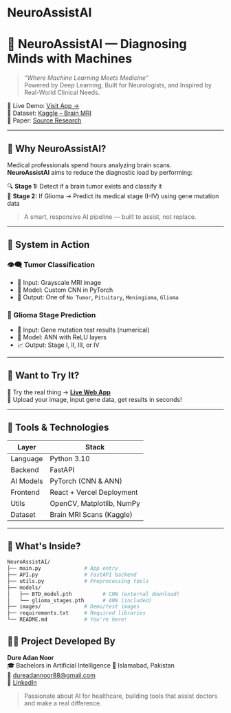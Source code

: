 # NeuroAssistAI

# 🧬 NeuroAssistAI — Diagnosing Minds with Machines

> _“Where Machine Learning Meets Medicine”_  
> Powered by Deep Learning, Built for Neurologists, and Inspired by Real-World Clinical Needs.

🎯 Live Demo: [Visit App →](https://neuroassistai.vercel.app/)  
📂 Dataset: [Kaggle – Brain MRI](https://www.kaggle.com/datasets/masoudnickparvar/brain-tumor-mri-dataset)  
📑 Paper: [Source Research](https://onlinelibrary.wiley.com/doi/full/10.1155/2022/1830010)

---

## 🧠 Why NeuroAssistAI?

Medical professionals spend hours analyzing brain scans.  
**NeuroAssistAI** aims to reduce the diagnostic load by performing:

🔍 **Stage 1:** Detect if a brain tumor exists and classify it  
🧪 **Stage 2:** If Glioma → Predict its medical stage (I–IV) using gene mutation data

> A smart, responsive AI pipeline — built to assist, not replace.

---

## 🔧 System in Action

### 👁️‍🗨️ Tumor Classification

- 🎯 Input: Grayscale MRI image
- 🧠 Model: Custom CNN in PyTorch
- 🎯 Output: One of `No Tumor`, `Pituitary`, `Meningioma`, `Glioma`

### 🧬 Glioma Stage Prediction

- 📄 Input: Gene mutation test results (numerical)
- 🔗 Model: ANN with ReLU layers
- 📈 Output: Stage I, II, III, or IV

---

## 🧪 Want to Try It?

🚀 Try the real thing → [**Live Web App**](https://neuroassistai.vercel.app/)  
🧠 Upload your image, input gene data, get results in seconds!

---

## 🧰 Tools & Technologies

| Layer       | Stack                          |
|-------------|-------------------------------|
| Language    | Python 3.10                    |
| Backend     | FastAPI                        |
| AI Models   | PyTorch (CNN & ANN)            |
| Frontend    | React + Vercel Deployment      |
| Utils       | OpenCV, Matplotlib, NumPy      |
| Dataset     | Brain MRI Scans (Kaggle)       |

---

## 📂 What's Inside?

```bash
NeuroAssistAI/
├── main.py              # App entry
├── API.py               # FastAPI backend
├── utils.py             # Preprocessing tools
├── models/
│   ├── BTD_model.pth          # CNN (external download)
│   └── glioma_stages.pth      # ANN (included)
├── images/              # Demo/test images
├── requirements.txt     # Required libraries
└── README.md            # You're here!
```


## 👩‍💻 Project Developed By

**Dure Adan Noor**  
🎓 Bachelors in Artificial Intelligence 
📍 Islamabad, Pakistan  
📧 [dureadannoor88@gmail.com](mailto:dureadannoor88@gmail.com)  
🔗 [LinkedIn](https://www.linkedin.com/in/dure-adan-noor-29b01b2b5/)


> Passionate about AI for healthcare, building tools that assist doctors and make a real difference.



